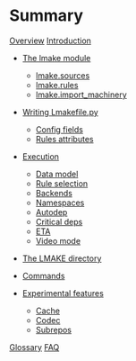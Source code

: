 <!-- This file is part of the open-lmake distribution (git@github.com:cesar-douady/open-lmake.git)-->
<!-- Copyright (c) 2023-2025 Doliam-->
<!-- This program is free software: you can redistribute/modify under the terms of the GPL-v3 (https://www.gnu.org/licenses/gpl-3.0.html).-->
<!-- This program is distributed WITHOUT ANY WARRANTY, without even the implied warranty of MERCHANTABILITY or FITNESS FOR A PARTICULAR PURPOSE.-->

# Summary

[Overview](overview.md)
[Introduction](intro.md)

- [The lmake module](lmake_module.md)
	- [lmake.sources](lmake_sources_module.md)
	- [lmake.rules](lmake_rules_module.md)
	- [lmake.import\_machinery](lmake_import_machinery_module.md)

- [Writing Lmakefile.py](writing_lmakefile.md)
	- [Config fields](config.md)
	- [Rules attributes](rules.md)

- [Execution](execution.md)
	- [Data model](data_model.md)
	- [Rule selection](rule_selection.md)
	- [Backends](backends.md)
	- [Namespaces](namespaces.md)
	- [Autodep](autodep.md)
	- [Critical deps](critical_deps.md)
	- [ETA](eta.md)
	- [Video mode](video_mode.md)

- [The LMAKE directory](meta_data.md)

- [Commands](commands.md)

- [Experimental features](experimental.md)
	- [Cache](experimental_cache.md)
	- [Codec](experimental_codec.md)
	- [Subrepos](experimental_subrepos.md)

[Glossary](glossary.md)
[FAQ](faq.md)
